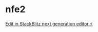 # nfe2

[Edit in StackBlitz next generation editor ⚡️](https://stackblitz.com/~/github.com/OmkarShr/nfe2)